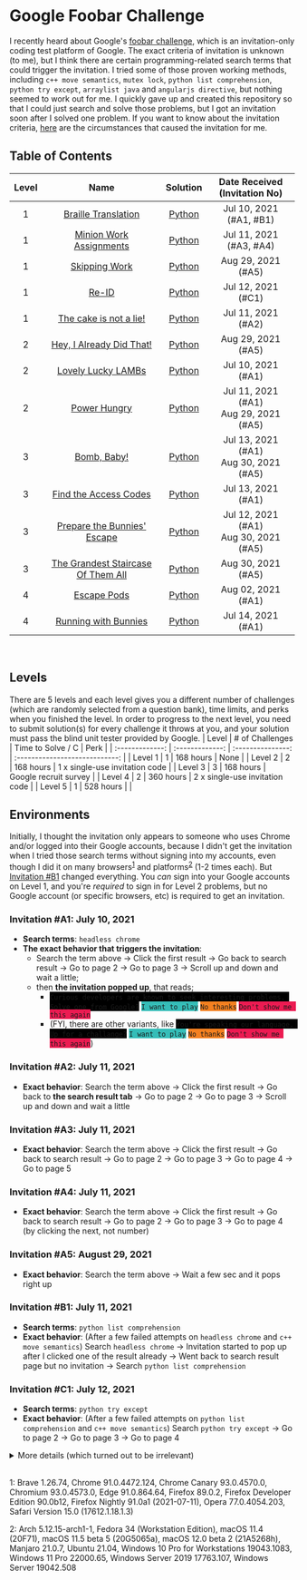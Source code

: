 # Google Foobar Challenge
I recently heard about Google's [foobar challenge](https://foobar.withgoogle.com/), which is an invitation-only coding test platform of Google. The exact criteria of invitation is unknown (to me), but I think there are certain programming-related search terms that could trigger the invitation. I tried some of those proven working methods, including `c++ move semantics`, `mutex lock`, `python list comprehension`, `python try except`, `arraylist java` and `angularjs directive`, but nothing seemed to work out for me. I quickly gave up and created this repository so that I could just search and solve those problems, but I got an invitation soon after I solved one problem. If you want to know about the invitation criteria, [here](#environments) are the circumstances that caused the invitation for me.
<br>

## Table of Contents
| Level |                                                                                                                          Name                                                                                                                          |                                                                                                         Solution                                                                                                         |  Date Received<br>(Invitation No)  |
| :---: | :---------------------------------------------------------------------------------------------------------------------------------------------------------------------------------------------------------------------------------------------------: | :----------------------------------------------------------------------------------------------------------------------------------------------------------------------------------------------------------------------: | :--------------------------------: |
|   1   | [Braille Translation](https://github.com/lcsm29/goog-foobar/blob/main/level1/braille_translation/readme.txt)                                                                                                                                          | [Python](https://github.com/lcsm29/goog-foobar/blob/main/level1/braille_translation/solution.py)                                                                                                                         | Jul 10, 2021 (#A1, #B1)            |
|   1   | [Minion Work Assignments](https://github.com/lcsm29/goog-foobar/blob/main/level1/minion_work_assignments/readme.txt)                                                                                                                                  | [Python](https://github.com/lcsm29/goog-foobar/blob/main/level1/minion_work_assignments/solution.py)                                                                                                                     | Jul 11, 2021 (#A3, #A4)            |
|   1   | [Skipping Work](https://github.com/lcsm29/goog-foobar/blob/main/level1/skipping_work/readme.txt)                                                                                                                                                      | [Python](https://github.com/lcsm29/goog-foobar/blob/main/level1/skipping_work/solution.py)                                                                                                                               | Aug 29, 2021 (#A5)                 |
|   1   | [Re-ID](https://github.com/lcsm29/goog-foobar/blob/main/level1/re_id/readme.txt)                                                                                                                                                                      | [Python](https://github.com/lcsm29/goog-foobar/blob/main/level1/re_id/solution.py)                                                                                                                                       | Jul 12, 2021 (#C1)                 |
|   1   | [The cake is not a lie!](https://github.com/lcsm29/goog-foobar/blob/main/level1/the_cake_is_not_a_lie/readme.txt)                                                                                                                                     | [Python](https://github.com/lcsm29/goog-foobar/blob/main/level1/the_cake_is_not_a_lie/solution.py)                                                                                                                       | Jul 11, 2021 (#A2)                 |
|   2   | [Hey, I Already Did That!](https://github.com/lcsm29/goog-foobar/blob/main/level2/hey_i_already_did_that/readme.txt)                                                                                                                                  | [Python](https://github.com/lcsm29/goog-foobar/blob/main/level2/hey_i_already_did_that/solution.py)                                                                                                                      | Aug 29, 2021 (#A5)                 |
|   2   | [Lovely Lucky LAMBs](https://github.com/lcsm29/goog-foobar/blob/main/level2/lovely_lucky_lambs/readme.txt)                                                                                                                                            | [Python](https://github.com/lcsm29/goog-foobar/blob/main/level2/lovely_lucky_lambs/solution.py)                                                                                                                          | Jul 10, 2021 (#A1)                 |
|   2   | [Power Hungry](https://github.com/lcsm29/goog-foobar/blob/main/level2/power_hungry/readme.txt)                                                                                                                                                        | [Python](https://github.com/lcsm29/goog-foobar/blob/main/level2/power_hungry/solution.py)                                                                                                                                | Jul 11, 2021 (#A1) <br>                                                                                                                                                                                                                         Aug 29, 2021 (#A5)                 |
|   3   | [Bomb, Baby!](https://github.com/lcsm29/goog-foobar/blob/main/level3/bomb_baby/readme.txt)                                                                                                                                                             | [Python](https://github.com/lcsm29/goog-foobar/blob/main/level3/bomb_baby/solution.py)                                                                                                                                   | Jul 13, 2021 (#A1) <br>                                                                                                                                                                                                                         Aug 30, 2021 (#A5)                 |
|   3   | [Find the Access Codes](https://github.com/lcsm29/goog-foobar/blob/main/level3/find_the_access_codes/readme.txt)                                                                                                                                      | [Python](https://github.com/lcsm29/goog-foobar/blob/main/level3/find_the_access_codes/solution.py)                                                                                                                       | Jul 13, 2021 (#A1)                 |
|   3   | [Prepare the Bunnies' Escape](https://github.com/lcsm29/goog-foobar/blob/main/level3/prepare_the_bunnies_escape/readme.txt)                                                                                                                           | [Python](https://github.com/lcsm29/goog-foobar/blob/main/level3/prepare_the_bunnies_escape/solution.py)                                                                                                                  | Jul 12, 2021 (#A1) <br>                                                                                                                                                                                                                         Aug 30, 2021 (#A5)                 |
|   3   | [The Grandest Staircase Of Them All](https://github.com/lcsm29/goog-foobar/blob/main/level3/the_grandest_staircase_of_them_all/readme.txt)                                                                                                            | [Python](https://github.com/lcsm29/goog-foobar/blob/main/level3/the_grandest_staircase_of_them_all/solution.py)                                                                                                          | Aug 30, 2021 (#A5)                 |
|   4   | [Escape Pods](https://github.com/lcsm29/goog-foobar/blob/main/level4/escape_pods/readme.txt)                                                                                                                                                          | [Python](https://github.com/lcsm29/goog-foobar/blob/main/level4/escape_pods/solution.py)                                                                                                                                 | Aug 02, 2021 (#A1)                 |
|   4   | [Running with Bunnies](https://github.com/lcsm29/goog-foobar/blob/main/level4/running_with_bunnies/readme.txt)                                                                                                                                        | [Python](https://github.com/lcsm29/goog-foobar/blob/main/level4/running_with_bunnies/solution.py)                                                                                                                        | Jul 14, 2021 (#A1)                 |
<br>

## Levels
There are 5 levels and each level gives you a different number of challenges (which are randomly selected from a question bank), time limits, and perks when you finished the level. In order to progress to the next level, you need to submit solution(s) for every challenge it throws at you, and your solution must pass the blind unit tester provided by Google.
|      Level      | # of Challenges | Time to Solve / C |              Perk              |
| :-------------: | :-------------: | :---------------: | :----------------------------: |
|     Level 1     |        1        |     168 hours     |              None              |
|     Level 2     |        2        |     168 hours     | 1 x single-use invitation code |
|     Level 3     |        3        |     168 hours     |      Google recruit survey     |
|     Level 4     |        2        |     360 hours     | 2 x single-use invitation code |
|     Level 5     |        1        |     528 hours     |                                |

## Environments
Initially, I thought the invitation only appears to someone who uses Chrome and/or logged into their Google accounts, because I didn't get the invitation when I tried those search terms without signing into my accounts, even though I did it on many browsers<sup>[1](#fn1)</sup> and platforms<sup>[2](#fn2)</sup> (1-2 times each). But [Invitation #B1](#invitation-b1-july-11-2021) changed everything. You *can* sign into your Google accounts on Level 1, and you're *required* to sign in for Level 2 problems, but no Google account (or specific browsers, etc) is required to get an invitation.

### Invitation #A1: July 10, 2021
* **Search terms**: `headless chrome`
* **The exact behavior that triggers the invitation**: 
  * Search the term above -> Click the first result -> Go back to search result -> Go to page 2 -> Go to page 3 -> Scroll up and down and wait a little;
  * then **the invitation popped up**, that reads;
    * <span style="background-color: black">`Curious developers are known to seek interesting problems. Solve one from Google?`</span> <span style="background-color: #35BDB8">`I want to play`</span> <span style="background-color: #F48020">`No thanks`</span> <span style="background-color: #EC1B52">`Don't show me this again`</span>
    * (FYI, there are other variants, like <span style="background-color: black">`You're speaking our language. Up for a challange?`</span> <span style="background-color: #35BDB8">`I want to play`</span> <span style="background-color: #F48020">`No thanks`</span> <span style="background-color: #EC1B52">`Don't show me this again`</span>)

### Invitation #A2: July 11, 2021
* **Exact behavior**: Search the term above -> Click the first result -> Go back to **the search result tab** -> Go to page 2 -> Go to page 3 -> Scroll up and down and wait a little

### Invitation #A3: July 11, 2021
* **Exact behavior**: Search the term above -> Click the first result -> Go back to search result -> Go to page 2 -> Go to page 3 -> Go to page 4 -> Go to page 5

### Invitation #A4: July 11, 2021
* **Exact behavior**: Search the term above -> Click the first result -> Go back to search result -> Go to page 2 -> Go to page 3 -> Go to page 4 (by clicking the next, not number)

### Invitation #A5: August 29, 2021
* **Exact behavior**: Search the term above -> Wait a few sec and it pops right up

### Invitation #B1: July 11, 2021
* **Search terms**: `python list comprehension`
* **Exact behavior**: (After a few failed attempts on `headless chrome` and `c++ move semantics`) Search `headless chrome` -> Invitation started to pop up after I clicked one of the result already -> Went back to search result page but no invitation -> Search `python list comprehension`

### Invitation #C1: July 12, 2021
* **Search terms**: `python try except`
* **Exact behavior**: (After a few failed attempts on `python list comprehension` and `c++ move semantics`) Search `python try except` -> Go to page 2 -> Go to page 3 -> Go to page 4

<details>
<summary>More details (which turned out to be irrelevant)</summary>
<br>

### Invitation #A1: July 10, 2021
* **Browser**: Google Chrome 91.0.4471.124 (Official Build) (64-bit)
* **Chrome setting** (non-Incognito mode, logged into one of my Google accounts)
    * **You and Google**: Logged into one of my Google accounts (non-primary), sync enabled (encrypted with sync passphrase)
    * **Cookies and other site data**: Block third-party cookies in Incognito, send a "Do Not Track" request with your browsing traffic
    * **Security**: Enhanced proection, use secure DNS with Google (Public DNS)
    * **Extensions**: uBLock Origin
* **Google account settings**
    * **Web & App Activity**: On, Include Chrome history and activity from sites, apps, and devices that use Google services, Auto-delete off
    * **Location History**: On, Auto-delete off
    * **YouTube History**: On, Include the YouTube videos you watch, Include your searches on YouTube, Auto-delete off
    * **Ad personalization**: On
    * **Advanced Protection Program**: Enrolled
    * **Contact info**: None (other than the email address of this account)
* **Google services tied to this account**: Other than the basic ones (like Gmail, Drive, etc), Google Cloud (trial)
* **OS**: Windows 11 Pro 64 bit (Build 22000.65) (Windows Insider Preview - Dev Channel)

### Invitation #A2: July 11, 2021
* Only the differences (from Invitation #A1) are listed.
* **Google account settings**
    * **Contact info**: Two emails, two phones
* **Google services tied to this account**: Google Cloud (paid), Google Domains, Google Voice
* **Google.com search settings**: Open each selected result in a new browser window

### Invitation #A3: July 11, 2021
* Only the differences (from Invitation #A1) are listed.
* **Google account settings**
  * **Contact info**: Two emails, one phone
* **Google services tied to this account**: Google Fi (this account is not tied with Google Cloud)

### Invitation #A4: July 11, 2021
* Only the differences (from Invitation #A1) are listed.
* **Google account settings**
    * **Web & App Activity**: Auto-delete On (3 Months)
    * **YouTube History**: Paused
    * **Advanced Protection Program**: Not enrolled
    * **Contact info**: Two emails, zero phone

### Invitation #B1: July 11, 2021
* **Browser**: Firefox 89.0.2 (I didn't sign in to any of my Google accounts on this browser, thus no Chrome or Google account related info on this section)
* **OS**: Ubuntu 21.04

### Invitation #C1: July 12, 2021
* **Browser**: Chrome Canary 93.0.4570.0 (Official Build) canary (arm64) (I also didn't sign in on this browser, thus no Chrome or Google account related info on this section)
* **OS**: macOS 12.0 beta 2 (21A5268h)
</details>
<br>

<a name='fn1'>1</a>: Brave 1.26.74, Chrome 91.0.4472.124, Chrome Canary 93.0.4570.0, Chromium 93.0.4573.0, Edge 91.0.864.64, Firefox 89.0.2, Firefox Developer Edition 90.0b12, Firefox Nightly 91.0a1 (2021-07-11), Opera 77.0.4054.203, Safari Version 15.0 (17612.1.18.1.3)

<a name='fn2'>2</a>: Arch 5.12.15-arch1-1, Fedora 34 (Workstation Edition), macOS 11.4 (20F71), macOS 11.5 beta 5 (20G5065a), macOS 12.0 beta 2 (21A5268h), Manjaro 21.0.7, Ubuntu 21.04, Windows 10 Pro for Workstations 19043.1083, Windows 11 Pro 22000.65, Windows Server 2019 17763.107, Windows Server 19042.508
